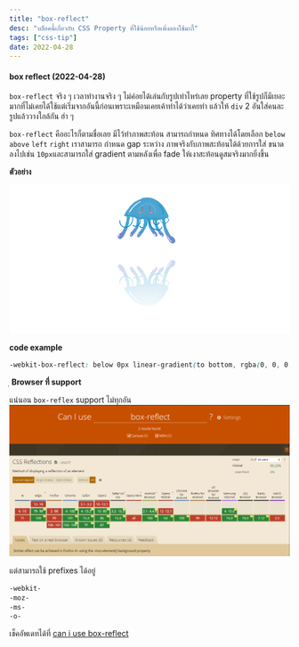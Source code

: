 ```yaml
---
title: "box-reflect"
desc: "บล็อคนี้เกี่ยวกับ CSS Property ที่ใช้น้อยหรือเพิ่งลองใช้มะกี้"
tags: ["css-tip"]
date: 2022-04-28
---
```


#### box reflect (2022-04-28)

`box-reflect` จริง ๆ เวลาทำงานจริง ๆ ไม่ค่อยได้เล่นกับรูปเท่าไหร่เลย property ที่ใช้รูปก็มีเยอะมากที่ไม่เคยได้ใช้แต่เริ่มจากอันนี้ก่อนเพราะเหมือนเคยเค้าทำได้ว่าเคยทำ แล้วให้ `div` 2 อันใส่คนละรูปแล้ววางใกล้กัน ฮ่า ๆ

`box-reflect` คืออะไรก็ตามชื่อเลย มีไว้ทำภาพสะท้อน สามารถกำหนด ทิศทางได้โดยเลือก `below` `above` `left` `right`
เราสามารถ กำหนด gap ระหว่าง ภาพจริงกับภาพสะท้อนได้ด้วยการใส่ ขนาดลงไปเช่น `10px`และสามารถใส่ gradient ตามหลังเพื่อ fade ให้เงาสะท้อนดูสมจริงมากยิ่งขึ้น

**ตัวอย่าง**

![box-reflex](box-reflex.png "box title")


**code example**

```css
-webkit-box-reflect: below 0px linear-gradient(to bottom, rgba(0, 0, 0, 0), rgba(0, 0, 0, 0.4));
```

ฺ
**Browser ที่ support**

แน่นอน ```box-reflex``` support ไม่ทุกอัน 
![caniuseboxreflex](caniuseboxreflex.png "caniuseboxreflex")

แต่สามารถใช้ prefixes ได้อยู่

```css
-webkit-
-moz-
-ms-
-o-
```

เช็คอัพเดทได้ที่ [can i use box-reflect](https://caniuse.com/?search=box-reflect)










